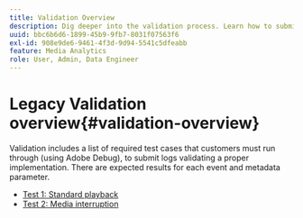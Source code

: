 ```yaml
---
title: Validation Overview
description: Dig deeper into the validation process. Learn how to submit logs to validate a proper implementation.
uuid: bbc6b6d6-1899-45b9-9fb7-8031f07563f6
exl-id: 908e9de6-9461-4f3d-9d94-5541c5dfeabb
feature: Media Analytics
role: User, Admin, Data Engineer
---
```

# Legacy Validation overview{#validation-overview}

Validation includes a list of required test cases that customers must run through (using Adobe Debug), to submit logs validating a proper implementation.
There are expected results for each event and metadata parameter.

* [Test 1: Standard playback](test1-standard-playback.md)
* [Test 2: Media interruption](test2-media-interrupt.md)
